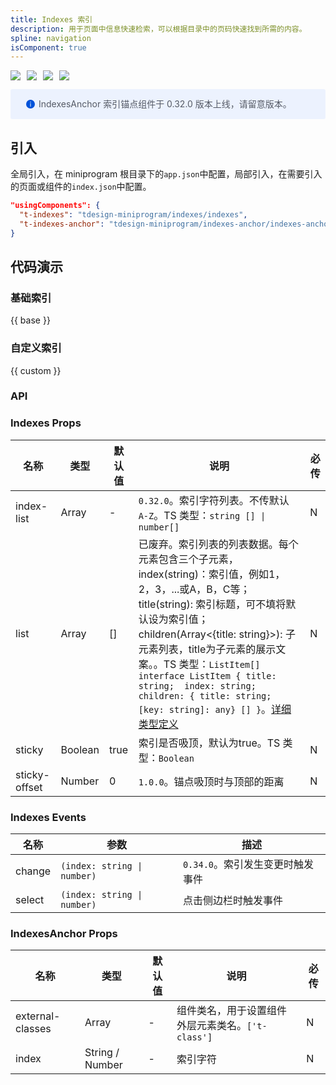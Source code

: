 ```yaml
---
title: Indexes 索引
description: 用于页面中信息快速检索，可以根据目录中的页码快速找到所需的内容。
spline: navigation
isComponent: true
---
```


<span class="coverages-badge" style="margin-right: 10px"><img src="https://img.shields.io/badge/coverages%3A%20lines-88%25-blue" /></span><span class="coverages-badge" style="margin-right: 10px"><img src="https://img.shields.io/badge/coverages%3A%20functions-87%25-blue" /></span><span class="coverages-badge" style="margin-right: 10px"><img src="https://img.shields.io/badge/coverages%3A%20statements-85%25-blue" /></span><span class="coverages-badge" style="margin-right: 10px"><img src="https://img.shields.io/badge/coverages%3A%20branches-65%25-red" /></span>

<div style="background: #ecf2fe; display: flex; align-items: center; line-height: 20px; padding: 14px 24px; border-radius: 3px; color: #555a65">
  <svg fill="none" viewBox="0 0 16 16" width="16px" height="16px" style="margin-right: 5px">
    <path fill="#0052d9" d="M8 15A7 7 0 108 1a7 7 0 000 14zM7.4 4h1.2v1.2H7.4V4zm.1 2.5h1V12h-1V6.5z" fillOpacity="0.9"></path>
  </svg>
  IndexesAnchor 索引锚点组件于 0.32.0 版本上线，请留意版本。
</div>

## 引入

全局引入，在 miniprogram 根目录下的`app.json`中配置，局部引入，在需要引入的页面或组件的`index.json`中配置。

```json
"usingComponents": {
  "t-indexes": "tdesign-miniprogram/indexes/indexes",
  "t-indexes-anchor": "tdesign-miniprogram/indexes-anchor/indexes-anchor"
}
```

## 代码演示

### 基础索引

{{ base }}

### 自定义索引

{{ custom }}

### API

### Indexes Props

 名称            | 类型      | 默认值  | 说明                                                                                                                                                                                                                                                                                                                                                                              | 必传 
---------------|---------|------|---------------------------------------------------------------------------------------------------------------------------------------------------------------------------------------------------------------------------------------------------------------------------------------------------------------------------------------------------------------------------------|----
 index-list    | Array   | -    | `0.32.0`。索引字符列表。不传默认 `A-Z`。TS 类型：`string [] \| number[]`                                                                                                                                                                                                                                                                                                                        | N  
 list          | Array   | []   | 已废弃。索引列表的列表数据。每个元素包含三个子元素，index(string)：索引值，例如1，2，3，...或A，B，C等；title(string): 索引标题，可不填将默认设为索引值；children(Array<{title: string}>): 子元素列表，title为子元素的展示文案。。TS 类型：`ListItem[] ` `interface ListItem { title: string;  index: string;  children: { title: string; [key: string]: any} [] }`。[详细类型定义](https://github.com/Tencent/tdesign-miniprogram/tree/develop/src/indexes/type.ts) | N  
 sticky        | Boolean | true | 索引是否吸顶，默认为true。TS 类型：`Boolean`                                                                                                                                                                                                                                                                                                                                                  | N  
 sticky-offset | Number  | 0    | `1.0.0`。锚点吸顶时与顶部的距离	                                                                                                                                                                                                                                                                                                                                                            | N  

### Indexes Events

 名称     | 参数                          | 描述                   
--------|-----------------------------|----------------------
 change | `(index: string \| number)` | `0.34.0`。索引发生变更时触发事件 
 select | `(index: string \| number)` | 点击侧边栏时触发事件           

### IndexesAnchor Props

 名称               | 类型              | 默认值 | 说明                              | 必传 
------------------|-----------------|-----|---------------------------------|----
 external-classes | Array           | -   | 组件类名，用于设置组件外层元素类名。`['t-class']` | N  
 index            | String / Number | -   | 索引字符                            | N  
